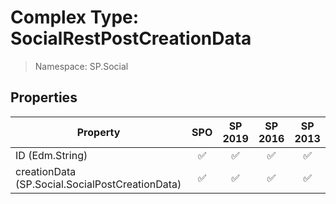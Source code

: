 # Complex Type: SocialRestPostCreationData

> Namespace: SP.Social

## Properties

Property | SPO | SP 2019 | SP 2016 | SP 2013
----------|:---:|:-------:|:-------:|:-------:
ID (Edm.String) | ✅ | ✅ | ✅ | ✅
creationData (SP.Social.SocialPostCreationData) | ✅ | ✅ | ✅ | ✅